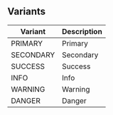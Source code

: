 ## Variants

| Variant       | Description                             |
| ------------- | --------------------------------------- |
| PRIMARY       | Primary                                 |
| SECONDARY     | Secondary                               |
| SUCCESS       | Success                                 |
| INFO          | Info                                    |
| WARNING       | Warning                                 |
| DANGER        | Danger                                  |

